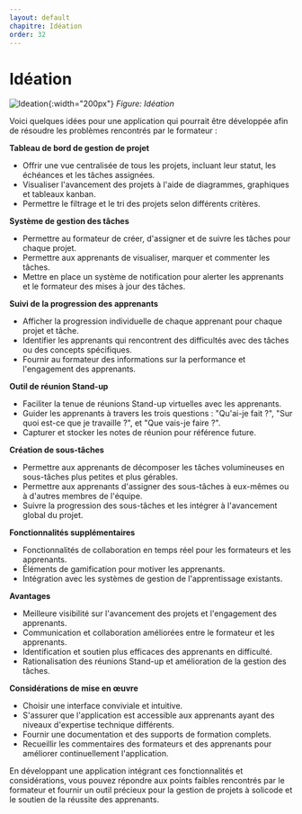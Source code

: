 ```yaml
---
layout: default
chapitre: Idéation
order: 32
---
```


<!-- new slide -->

# Idéation

![Ideation]({{site.baseurl}}/analyse-fonctionnelle/images/ideation.jpg){:width="200px"}
*Figure: Idéation*



Voici quelques idées pour une application qui pourrait être développée afin de résoudre les problèmes rencontrés par le formateur :

**Tableau de bord de gestion de projet**

* Offrir une vue centralisée de tous les projets, incluant leur statut, les échéances et les tâches assignées.
* Visualiser l'avancement des projets à l'aide de diagrammes, graphiques et tableaux kanban.
* Permettre le filtrage et le tri des projets selon différents critères.

**Système de gestion des tâches**

* Permettre au formateur de créer, d'assigner et de suivre les tâches pour chaque projet.
* Permettre aux apprenants de visualiser, marquer et commenter les tâches.
* Mettre en place un système de notification pour alerter les apprenants et le formateur des mises à jour des tâches.

**Suivi de la progression des apprenants**

* Afficher la progression individuelle de chaque apprenant pour chaque projet et tâche.
* Identifier les apprenants qui rencontrent des difficultés avec des tâches ou des concepts spécifiques.
* Fournir au formateur des informations sur la performance et l'engagement des apprenants.

**Outil de réunion Stand-up**

* Faciliter la tenue de réunions Stand-up virtuelles avec les apprenants.
* Guider les apprenants à travers les trois questions : "Qu'ai-je fait ?", "Sur quoi est-ce que je travaille ?", et "Que vais-je faire ?".
* Capturer et stocker les notes de réunion pour référence future.

**Création de sous-tâches**

* Permettre aux apprenants de décomposer les tâches volumineuses en sous-tâches plus petites et plus gérables.
* Permettre aux apprenants d'assigner des sous-tâches à eux-mêmes ou à d'autres membres de l'équipe.
* Suivre la progression des sous-tâches et les intégrer à l'avancement global du projet.

**Fonctionnalités supplémentaires**

* Fonctionnalités de collaboration en temps réel pour les formateurs et les apprenants.
* Éléments de gamification pour motiver les apprenants.
* Intégration avec les systèmes de gestion de l'apprentissage existants.

**Avantages**

* Meilleure visibilité sur l'avancement des projets et l'engagement des apprenants.
* Communication et collaboration améliorées entre le formateur et les apprenants.
* Identification et soutien plus efficaces des apprenants en difficulté.
* Rationalisation des réunions Stand-up et amélioration de la gestion des tâches.

**Considérations de mise en œuvre**

* Choisir une interface conviviale et intuitive.
* S'assurer que l'application est accessible aux apprenants ayant des niveaux d'expertise technique différents.
* Fournir une documentation et des supports de formation complets.
* Recueillir les commentaires des formateurs et des apprenants pour améliorer continuellement l'application.

En développant une application intégrant ces fonctionnalités et considérations, vous pouvez répondre aux points faibles rencontrés par le formateur et fournir un outil précieux pour la gestion de projets à solicode et le soutien de la réussite des apprenants.



 
  

